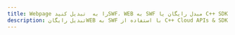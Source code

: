---title: Webpage را به  تبدیل کنیدSWF، WEB به SWF مبدل رایگان یا C++ SDKdescription: تبدیل رایگانWEB به SWF با استفاده از C++ Cloud APIs & SDK همچنین اسناد PDF را در Cloud ایجاد، ویرایش و رندر کنید.---